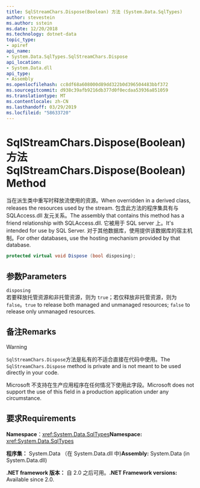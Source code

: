 ```yaml
---
title: SqlStreamChars.Dispose(Boolean) 方法 (System.Data.SqlTypes)
author: stevestein
ms.author: sstein
ms.date: 12/20/2018
ms.technology: dotnet-data
topic_type:
- apiref
api_name:
- System.Data.SqlTypes.SqlStreamChars.Dispose
api_location:
- System.Data.dll
api_type:
- Assembly
ms.openlocfilehash: cc8df68a608000d89dd322b0d396504483bbf372
ms.sourcegitcommit: d938c39afb9216db377d0f0ecdaa53936a851059
ms.translationtype: MT
ms.contentlocale: zh-CN
ms.lasthandoff: 03/29/2019
ms.locfileid: "58633720"
---
```

# <a name="sqlstreamcharsdisposeboolean-method"></a><span data-ttu-id="b0e9c-102">SqlStreamChars.Dispose(Boolean) 方法</span><span class="sxs-lookup"><span data-stu-id="b0e9c-102">SqlStreamChars.Dispose(Boolean) Method</span></span>

<span data-ttu-id="b0e9c-103">当在派生类中重写时释放流使用的资源。</span><span class="sxs-lookup"><span data-stu-id="b0e9c-103">When overridden in a derived class, releases the resources used by the stream.</span></span> <span data-ttu-id="b0e9c-104">包含此方法的程序集具有与 SQLAccess.dll 友元关系。</span><span class="sxs-lookup"><span data-stu-id="b0e9c-104">The assembly that contains this method has a friend relationship with SQLAccess.dll.</span></span> <span data-ttu-id="b0e9c-105">它被用于 SQL server 上。</span><span class="sxs-lookup"><span data-stu-id="b0e9c-105">It's intended for use by SQL Server.</span></span> <span data-ttu-id="b0e9c-106">对于其他数据库，使用提供该数据库的宿主机制。</span><span class="sxs-lookup"><span data-stu-id="b0e9c-106">For other databases, use the hosting mechanism provided by that database.</span></span>

```csharp
protected virtual void Dispose (bool disposing);
```

## <a name="parameters"></a><span data-ttu-id="b0e9c-107">参数</span><span class="sxs-lookup"><span data-stu-id="b0e9c-107">Parameters</span></span>

`disposing`\
<span data-ttu-id="b0e9c-108">若要释放托管资源和非托管资源，则为 `true`；若仅释放非托管资源，则为 `false`。</span><span class="sxs-lookup"><span data-stu-id="b0e9c-108">`true` to release both managed and unmanaged resources; `false` to release only unmanaged resources.</span></span>

## <a name="remarks"></a><span data-ttu-id="b0e9c-109">备注</span><span class="sxs-lookup"><span data-stu-id="b0e9c-109">Remarks</span></span>

> [!WARNING]
> <span data-ttu-id="b0e9c-110">`SqlStreamChars.Dispose`方法是私有的不适合直接在代码中使用。</span><span class="sxs-lookup"><span data-stu-id="b0e9c-110">The `SqlStreamChars.Dispose` method is private and is not meant to be used directly in your code.</span></span>
>
> <span data-ttu-id="b0e9c-111">Microsoft 不支持在生产应用程序在任何情况下使用此字段。</span><span class="sxs-lookup"><span data-stu-id="b0e9c-111">Microsoft does not support the use of this field in a production application under any circumstance.</span></span>

## <a name="requirements"></a><span data-ttu-id="b0e9c-112">要求</span><span class="sxs-lookup"><span data-stu-id="b0e9c-112">Requirements</span></span>

<span data-ttu-id="b0e9c-113">**Namespace**：<xref:System.Data.SqlTypes></span><span class="sxs-lookup"><span data-stu-id="b0e9c-113">**Namespace:** <xref:System.Data.SqlTypes></span></span>

<span data-ttu-id="b0e9c-114">**程序集：** System.Data （在 System.Data.dll 中)</span><span class="sxs-lookup"><span data-stu-id="b0e9c-114">**Assembly:** System.Data (in System.Data.dll)</span></span>

<span data-ttu-id="b0e9c-115">**.NET framework 版本：** 自 2.0 之后可用。</span><span class="sxs-lookup"><span data-stu-id="b0e9c-115">**.NET Framework versions:** Available since 2.0.</span></span>